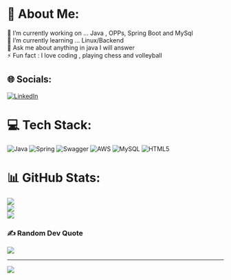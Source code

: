 # 💫 About Me:
🔭 I’m currently working on ... Java , OPPs, Spring Boot and MySql<br>🌱 I’m currently learning ... Linux/Backend<br>💬 Ask me about anything in java  I will answer<br>⚡ Fun fact : I love coding , playing chess and volleyball<br>



## 🌐 Socials:
[![LinkedIn](https://img.shields.io/badge/LinkedIn-%230077B5.svg?logo=linkedin&logoColor=white)](https://linkedin.com/in/ankit-kumar-ak-ak) 

# 💻 Tech Stack:
![Java](https://img.shields.io/badge/java-%23ED8B00.svg?style=for-the-badge&logo=java&logoColor=white) ![Spring](https://img.shields.io/badge/spring-%236DB33F.svg?style=for-the-badge&logo=spring&logoColor=white) ![Swagger](https://img.shields.io/badge/-Swagger-%23Clojure?style=for-the-badge&logo=swagger&logoColor=white) ![AWS](https://img.shields.io/badge/AWS-%23FF9900.svg?style=for-the-badge&logo=amazon-aws&logoColor=white) ![MySQL](https://img.shields.io/badge/mysql-%2300f.svg?style=for-the-badge&logo=mysql&logoColor=white) ![HTML5](https://img.shields.io/badge/html5-%23E34F26.svg?style=for-the-badge&logo=html5&logoColor=white)
# 📊 GitHub Stats:
![](https://github-readme-stats.vercel.app/api?username=AkankitAk&theme=dark&hide_border=false&include_all_commits=false&count_private=false)<br/>
![](https://github-readme-streak-stats.herokuapp.com/?user=AkankitAk&theme=dark&hide_border=false)<br/>
![](https://github-readme-stats.vercel.app/api/top-langs/?username=AkankitAk&theme=dark&hide_border=false&include_all_commits=false&count_private=false&layout=compact)

### ✍️ Random Dev Quote
![](https://quotes-github-readme.vercel.app/api?type=vetical&theme=dark)

---

[![](https://visitcount.itsvg.in/api?id=AkankitAk&icon=0&color=0)](https://visitcount.itsvg.in)

<!-- Proudly created with GPRM ( https://gprm.itsvg.in ) -->
